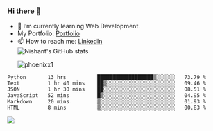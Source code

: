 ### Hi there 👋

<!--
**phoenixx1/phoenixx1** is a ✨ _special_ ✨ repository because its `README.md` (this file) appears on your GitHub profile.

Here are some ideas to get you started:

- 🔭 I’m currently working on ...
- 🌱 I’m currently learning ...
- 👯 I’m looking to collaborate on ...
- 🤔 I’m looking for help with ...
- 💬 Ask me about ...
- 📫 How to reach me: ...
- 😄 Pronouns: ...
- ⚡ Fun fact: ...
-->
- 🌱 I’m currently learning Web Development.
- My Portfolio: [Portfolio](https://phoenixx1.github.io/)
- 📫 How to reach me: [LinkedIn](https://www.linkedin.com/in/nishant-saxena-2609/)  
![Nishant's GitHub stats](https://github-readme-stats.vercel.app/api?username=phoenixx1&count_private=true)<p><img align="center" src="https://github-readme-streak-stats.herokuapp.com/?user=phoenixx1&" alt="phoenixx1" /></p>  
<!--START_SECTION:waka-->

```text
Python       13 hrs          ██████████████████▒░░░░░░   73.79 %
Text         1 hr 40 mins    ██▒░░░░░░░░░░░░░░░░░░░░░░   09.46 %
JSON         1 hr 30 mins    ██░░░░░░░░░░░░░░░░░░░░░░░   08.51 %
JavaScript   52 mins         █▒░░░░░░░░░░░░░░░░░░░░░░░   04.95 %
Markdown     20 mins         ▒░░░░░░░░░░░░░░░░░░░░░░░░   01.93 %
HTML         8 mins          ▒░░░░░░░░░░░░░░░░░░░░░░░░   00.83 %
```

<!--END_SECTION:waka-->

![](https://komarev.com/ghpvc/?username=phoenixx1&style=plastic)

<!-- ![Visitor Count](https://profile-counter.glitch.me/phoenixx1/count.svg) -->
